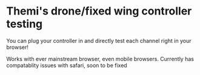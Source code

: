# Themi's drone/fixed wing controller testing

You can plug your controller in and directly test each channel right in your browser!

Works with ever mainstream browser, even mobile browsers. Currently has compatablity issues with safari, soon to be fixed
